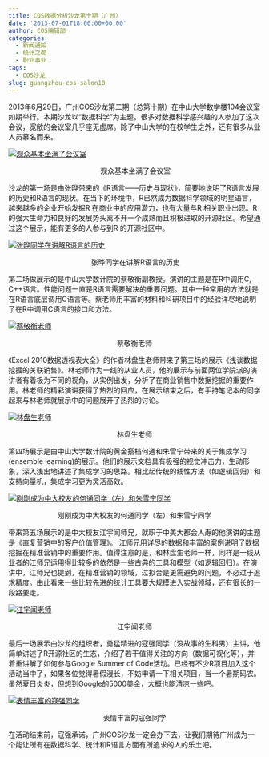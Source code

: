 ```yaml
---
title: COS数据分析沙龙第十期（广州）
date: '2013-07-01T18:00:00+00:00'
author: COS编辑部
categories:
  - 新闻通知
  - 统计之都
  - 职业事业
tags:
  - COS沙龙
slug: guangzhou-cos-salon10
---
```


2013年6月29日，广州COS沙龙第二期（总第十期）在中山大学数学楼104会议室如期举行。本期沙龙以“数据科学”为主题。很多对数据科学感兴趣的人参加了这次会议，宽敞的会议室几乎座无虚席。除了中山大学的在校学生之外，还有很多从业人员慕名而来。

[![观众基本坐满了会议室](https://cos.name/wp-content/uploads/2013/09/GZ-500x375.jpg)](https://cos.name/wp-content/uploads/2013/09/GZ.jpg)

<p align="center">
   观众基本坐满了会议室
</p>

沙龙的第一场是由张晔带来的《R语言——历史与现状》，简要地说明了R语言发展的历史和R语言的现状。在当下的环境中，R已然成为数据科学领域的明星语言，越来越多的企业开始发掘R 在商业中的应用潜力，也有大量与R 相关职业出现。R的强大生命力和良好的发展势头离不开一个成熟而且积极进取的开源社区。希望通过这个展示，能有更多的人参与到R 的开源社区中。

[![张晔同学在讲解R语言的历史](https://cos.name/wp-content/uploads/2013/09/ZY-500x375.jpg)](https://cos.name/wp-content/uploads/2013/09/ZY.jpg)

<p align="center">
   张晔同学在讲解R语言的历史
</p>

第二场做展示的是中山大学数计院的蔡敬衡副教授。演讲的主题是在R中调用C, C++语言。性能问题一直是R语言需要解决的重要问题。其中一种常用的方法就是在R语言底层调用C语言等。蔡老师用丰富的材料和科研项目中的经验详尽地说明了在R中调用C语言的接口和方法。
  
[![蔡敬衡老师](https://cos.name/wp-content/uploads/2013/09/CJH-500x375.jpg)](https://cos.name/wp-content/uploads/2013/09/CJH.jpg)

<p align="center">
  蔡敬衡老师
</p>

《Excel 2010数据透视表大全》的作者林盘生老师带来了第三场的展示《浅谈数据挖掘的关联销售》。林老师作为一线的从业人员，他的展示与前面两位学院派的演讲者有着极为不同的视角，从实例出发，分析了在商业销售中数据挖掘的重要作用。林老师的精彩演讲获得了热烈的回应，在展示结束之后，有手持笔记本的同学起来与林老师就展示中的问题展开了热烈的讨论。

[![林盘生老师](https://cos.name/wp-content/uploads/2013/09/LPS-500x375.jpg)](https://cos.name/wp-content/uploads/2013/09/LPS.jpg)

<p align="center">
  林盘生老师
</p>

第四场展示是由中山大学数计院的黄金搭档何通和朱雪宁带来的关于集成学习(ensemble learning)的展示。他们的展示文档具有极强的视觉冲击力，生动形象，深入浅出地讲述了集成学习的思路。相比起传统的线性方法（如逻辑回归）和支持向量机，集成学习更为灵活高效。
  
[![刚刚成为中大校友的何通同学（左）和朱雪宁同学](https://cos.name/wp-content/uploads/2013/09/HT-500x375.jpg)](https://cos.name/wp-content/uploads/2013/09/HT.jpg)

<p align="center">
  刚刚成为中大校友的何通同学（左）和朱雪宁同学
</p>

带来第五场展示的是中大校友江宇闻师兄，就职于中美大都会人寿的他演讲的主题是《直复营销中的客户价值管理》。 江师兄用详尽的数据和丰富的案例说明了数据挖掘在精准营销中的重要作用。值得注意的是，和林盘生老师一样，同样是一线从业者的江师兄运用得比较多的依然是一些古典的工具和模型（如逻辑回归）。在演讲中，江师兄也提到，在精准营销的领域，过拟合是更需避免的问题，不必过于追求精度。由此看来一些比较先进的统计工具要大规模进入实战领域，还有很长的一段路要走。
  
[![江宇闻老师](https://cos.name/wp-content/uploads/2013/09/JYW-500x375.jpg)](https://cos.name/wp-content/uploads/2013/09/JYW.jpg)

<p align="center">
  江宇闻老师
</p>

最后一场展示由沙龙的组织者，勇猛精进的寇强同学（没故事的生科男）主讲，他简单讲述了R开源社区的生态，介绍了若干值得关注的方向（数据可视化等），并着重讲解了如何参与Google Summer of Code活动。已经有不少R项目加入这个活动当中了，如果各位觉得暑假漫长，不妨申请一下相关项目，当一个暑期码农。虽然夏日炎炎，但想到Google的5000美金，大概也能清凉一些吧。
  
[![表情丰富的寇强同学](https://cos.name/wp-content/uploads/2013/09/KQ-500x375.jpg)](https://cos.name/wp-content/uploads/2013/09/KQ.jpg)

<p align="center">
  表情丰富的寇强同学
</p>

在活动结束前，寇强承诺，广州COS沙龙一定会办下去，让我们期待广州成为一个能让所有在数据科学、统计和R语言方面有所追求的人的乐土吧。
